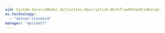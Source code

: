 ```yaml
---
uid: System.ServiceModel.Activities.Description.WorkflowUnhandledExceptionAction
ms.technology: 
  - "dotnet-standard"
manager: "wpickett"
---
```

